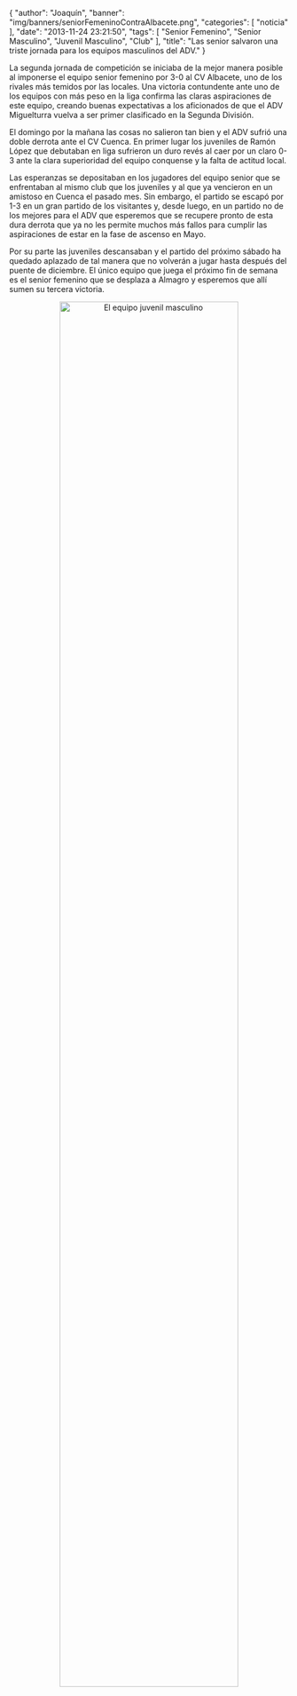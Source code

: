 {
  "author": "Joaquín", 
  "banner": "img/banners/seniorFemeninoContraAlbacete.png", 
  "categories": [
    "noticia"
  ], 
  "date": "2013-11-24 23:21:50", 
  "tags": [
    "Senior Femenino", 
    "Senior Masculino", 
    "Juvenil Masculino", 
    "Club"
  ], 
  "title": "Las senior salvaron una triste jornada para los equipos masculinos del ADV."
}

La segunda jornada de competición se iniciaba de la mejor manera posible al imponerse el equipo senior femenino por 3-0 al CV Albacete, uno de los rivales más temidos por las locales. Una victoria contundente ante uno de los equipos con más peso en la liga confirma las claras aspiraciones de este equipo, creando buenas expectativas a los aficionados de que el ADV Miguelturra vuelva a ser primer clasificado en la Segunda División.

El domingo por la mañana las cosas no salieron tan bien y el ADV sufrió una doble derrota ante el CV Cuenca. En primer lugar los juveniles de Ramón López que debutaban en liga sufrieron un duro revés al caer por un claro 0-3 ante la clara superioridad del equipo conquense y la falta de actitud local.

Las esperanzas se depositaban en los jugadores del equipo senior que se enfrentaban al mismo club que los juveniles y al que ya vencieron en un amistoso en Cuenca el pasado mes. Sin embargo, el partido se escapó por 1-3 en un gran partido de los visitantes y, desde luego, en un partido no de los mejores para el ADV que esperemos que se recupere pronto de esta dura derrota que ya no les permite muchos más fallos para cumplir las aspiraciones de estar en la fase de ascenso en Mayo.

Por su parte las juveniles descansaban y el partido del próximo sábado ha quedado aplazado de tal manera que no volverán a jugar hasta después del puente de diciembre. El único equipo que juega el próximo fin de semana es el senior femenino que se desplaza a Almagro y esperemos que allí sumen su tercera victoria.

<center>
<a target="_new" href="http://www.advmiguelturra.org/img/banners/seniorFemeninoContraAlbacete.png"> 
<img alt="El equipo juvenil masculino" width="80%" align="center" src="http://www.advmiguelturra.org/img/banners/seniorFemeninoContraAlbacete.png"/> </a>
</center>

